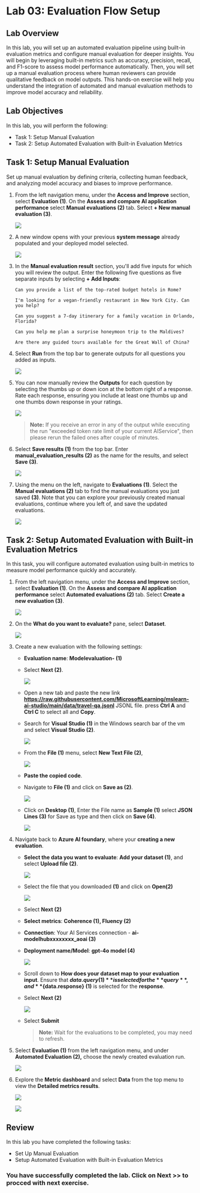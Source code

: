 # Lab 03: Evaluation Flow Setup

## Lab Overview
In this lab, you will set up an automated evaluation pipeline using built-in evaluation metrics and configure manual evaluation for deeper insights. You will begin by leveraging built-in metrics such as accuracy, precision, recall, and F1-score to assess model performance automatically. Then, you will set up a manual evaluation process where human reviewers can provide qualitative feedback on model outputs. This hands-on exercise will help you understand the integration of automated and manual evaluation methods to improve model accuracy and reliability.

## Lab Objectives
In this lab, you will perform the following:
- Task 1: Setup Manual Evaluation
- Task 2: Setup Automated Evaluation with Built-in Evaluation Metrics

## Task 1: Setup Manual Evaluation

Set up manual evaluation by defining criteria, collecting human feedback, and analyzing model accuracy and biases to improve performance.

1. From the left navigation menu, under the **Access and Improve** section, select **Evaluation (1)**. On the **Assess and compare AI application performance** select **Manual evaluations (2)** tab. Select **+ New manual evaluation (3)**.

   ![](./media/evaluation-1.png)

1. A new window opens with your previous **system message** already populated and your deployed model selected.

   ![](./media/d50.png)

1. In the **Manual evaluation result** section, you'll add five inputs for which you will review the output. Enter the following five questions as five separate inputs by selecting **+ Add Inputs**:

   `Can you provide a list of the top-rated budget hotels in Rome?`

   `I'm looking for a vegan-friendly restaurant in New York City. Can you help?`

   `Can you suggest a 7-day itinerary for a family vacation in Orlando, Florida?`

   `Can you help me plan a surprise honeymoon trip to the Maldives?`

   `Are there any guided tours available for the Great Wall of China?`

1. Select **Run** from the top bar to generate outputs for all questions you added as inputs.

    ![](./media/image-20.png)

1. You can now manually review the **Outputs** for each question by selecting the thumbs up or down icon at the bottom right of a response. Rate each response, ensuring you include at least one thumbs up and one thumbs down response in your ratings.

   ![](./media/d51.png)

   > **Note:** If you receive an error in any of the output while executing the run "exceeded token rate limit of your current AIService", then please rerun the failed ones after couple of minutes.

1. Select **Save results (1)** from the top bar. Enter **manual_evaluation_results (2)** as the name for the results, and select **Save (3)**.

   ![](./media/gpt-4-demo18.png)
   
1. Using the menu on the left, navigate to **Evaluations (1)**. Select the **Manual evaluations (2)** tab to find the manual evaluations you just saved **(3)**. Note that you can explore your previously created manual evaluations, continue where you left of, and save the updated evaluations.

   ![](./media/manual.png)

## Task 2: Setup Automated Evaluation with Built-in Evaluation Metrics

In this task, you will configure automated evaluation using built-in metrics to measure model performance quickly and accurately.

1. From the left navigation menu, under the **Access and Improve** section, select **Evaluation (1)**. On the **Assess and compare AI application performance** select **Automated evaluations (2)** tab. Select **Create a new evaluation (3)**.

   ![](./media/evaluation-metrics.png)

1. On the **What do you want to evaluate?** pane, select **Dataset**.

   ![](./media/whatdoyouwant.png)

1. Create a new evaluation with the following settings:
    - **Evaluation name**: **Modelevaluation-<inject key="DeploymentID" enableCopy="false"/> (1)**
    - Select **Next (2)**.
       
       ![](./media/createnewevaluation.png)

    - Open a new tab and paste the new link **https://raw.githubusercontent.com/MicrosoftLearning/mslearn-ai-studio/main/data/travel-qa.jsonl** JSONL file. press **Ctrl A** 
      and **Ctrl C** to select all and **Copy**.
  
    - Search for **Visual Studio (1)** in the Windows search bar of the vm and select **Visual Studio (2)**.

       ![](./media/vsc.png)

    - From the **File (1)** menu, select **New Text File (2)**, 

       ![](./media/d8.png)

    - **Paste the copied code**.

    - Navigate to **File (1)** and click on **Save as (2)**.    

       ![](./media/d9.png)    

    - Click on **Desktop (1)**, Enter the File name as **Sample (1)** select **JSON Lines (3)** for Save as type and then click on **Save (4)**.

       ![](./media/d10.png)        

1. Navigate back to **Azure AI foundary**, where your **creating a new evaluation**.
   
    - **Select the data you want to evaluate**: **Add your dataset (1)**, and select **Upload file (2)**.
  
         ![](./media/addyourdatasets.png)

    - Select the file that you downloaded **(1)** and click on **Open(2)**

         ![](./media/d11.png)    

    - Select **Next (2)** 

    - **Select metrics**: **Coherence (1), Fluency (2)**
    - **Connection**: Your AI Services connection - **ai-modelhub<inject key="DeploymentID" enableCopy="false"/>xxxxxxxx_aoai (3)**
    - **Deployment name/Model**: **gpt-4o model (4)**

         ![](./media/d13.png)  

    - Scroll down to **How does your dataset map to your evaluation input**. Ensure that **${data.query} (1)** is selected for the **query**, and **${data.response} (1)** is selected for the **response**.

    - Select **Next (2)**

         ![](./media/dataquery-037.png)  

    - Select **Submit**

      >**Note:** Wait for the evaluations to be completed, you may need to refresh.

1. Select **Evaluation (1)** from the left navigation menu, and under **Automated Evaluation (2),** choose the newly created evaluation run.

   ![](./media/evaluationmetrics238.png)

1. Explore the **Metric dashboard** and select **Data** from the top menu to view the **Detailed metrics results**.

    ![](./media/image-26.png)

    ![](./media/image-27.png)

## Review
In this lab you have completed the following tasks:
- Set Up Manual Evaluation
- Setup Automated Evaluation with Built-in Evaluation Metrics

### You have successfully completed the lab. Click on **Next >>** to procced with next exercise.
